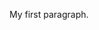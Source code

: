 <!DOCTYPE html>
<html>
<head>
	<meta charset="utf-8">
    <title>MarkSheet</title>
    <meta name="description" content="A simple HTML and CSS tutorial">
</head>
<body>

<p>My first paragraph.</p>
<div></div>

<div ub-in-page="5a741c0b6478647e940dcfed"></div>

<!-- begin usabilla embed code -->
<script>/*{literal}<![CDATA[*/window.usabilla||function(){var a=window,d=a.document,c={},f=d.createElement("div"),h=!1,a=a.usabilla=function(){(c.a=c.a||[]).push(arguments)};a._=c;c.ids={};f.style.display="none";(function(){if(!d.body)return setTimeout(arguments.callee,100);d.body.insertBefore(f,d.body.firstChild).id="usabilla";h=!0})();a.load=function(a,g,k){if(!c.ids[g]){var e=c.ids={};e.url="//"+a+"/"+g+".js?s1";e.config=k;setTimeout(function(){if(!h)return setTimeout(arguments.callee,100);var b=d.createElement("iframe"),a;b.id="usabilla-"+g;/MSIE[ ]+6/.test(navigator.userAgent)&&(b.src="javascript:false");f.appendChild(b);try{b.contentWindow.document.open()}catch(c){e.domain=d.domain,a="javascript:var d=document.open();d.domain='"+e.domain+"';",b.src=a+"void(0);"}try{var l=b.contentWindow.document;l.write(["<!DOCTYPE html><html><head></head><body onload=\"var d = document;d.getElementsByTagName('head')[0].appendChild(d.createElement('script')).src='",e.url,"'\"></body></html>"].join(""));l.close()}catch(m){b.src=a+'d.write("'+loaderHtml().replace(/"/g,String.fromCharCode(92)+'"')+'");d.close();'}b.contentWindow.config=k;b.contentWindow.SCRIPT_ID=g},0)}}}();
window.usabilla.load("w.usabilla.com", "b25593e44b64");
/*]]>{/literal}*/</script>
<!-- end usabilla embed code -->



</body>
</html>
